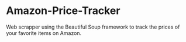 # Amazon-Price-Tracker

Web scrapper using the Beautiful Soup framework to track the prices of your favorite items on Amazon. 
